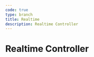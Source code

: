 ```yaml
---
code: true
type: branch
title: Realtime
description: Realtime Controller
---
```


# Realtime Controller
